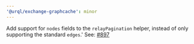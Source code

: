 ```yaml
---
'@urql/exchange-graphcache': minor
---
```


Add support for `nodes` fields to the `relayPagination` helper, instead of only supporting the standard `edges`.'
See: [#897](https://github.com/FormidableLabs/urql/pull/897)

